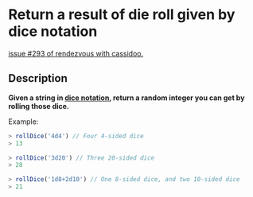 # Return a result of die roll given by dice notation

[issue #293 of rendezvous with cassidoo.](https://buttondown.email/cassidoo/archive/3709/)

## Description

**Given a string in [dice notation](https://en.wikipedia.org/wiki/Dice_notation),
return a random integer you can get by rolling those dice.**

Example:

```ts
> rollDice('4d4') // Four 4-sided dice
> 13

> rollDice('3d20') // Three 20-sided dice
> 28

> rollDice('1d8+2d10') // One 8-sided dice, and two 10-sided dice
> 21
```
